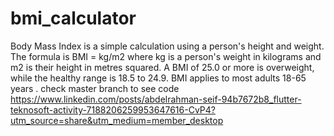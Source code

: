 # bmi_calculator
Body Mass Index is a simple calculation using a person's height and weight. The formula is BMI = kg/m2 where kg is a person's weight in kilograms and m2 is their height in metres squared. A BMI of 25.0 or more is overweight, while the healthy range is 18.5 to 24.9. BMI applies to most adults 18-65 years .
check master branch to see code
https://www.linkedin.com/posts/abdelrahman-seif-94b7672b8_flutter-teknosoft-activity-7188206259953647616-CvP4?utm_source=share&utm_medium=member_desktop




